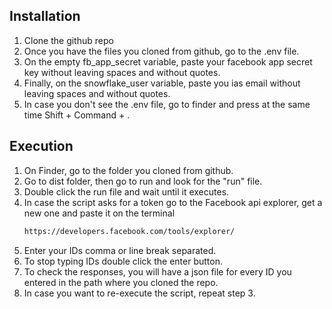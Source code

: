 ## Installation
1. Clone the github repo
2. Once you have the files you cloned from github, go to the .env file.
3. On the empty fb_app_secret variable, paste your facebook app secret key without leaving spaces and without quotes.
4. Finally, on the snowflake_user variable, paste you ias email without leaving spaces and without quotes.
5. In case you don't see the .env file, go to finder and press at the same time Shift + Command + .

## Execution
1. On Finder, go to the folder you cloned from github.
2. Go to dist folder, then go to run and look for the "run" file.
3. Double click the run file and wait until it executes.
4. In case the script asks for a token go to the Facebook api explorer, get a new one and paste it on the terminal
    ```sh
    https://developers.facebook.com/tools/explorer/
    ```
5. Enter your IDs comma or line break separated.
6. To stop typing IDs double click the enter button.
7. To check the responses, you will have a json file for every ID you entered in the path where you cloned the repo.
8. In case you want to re-execute the script, repeat step 3.

